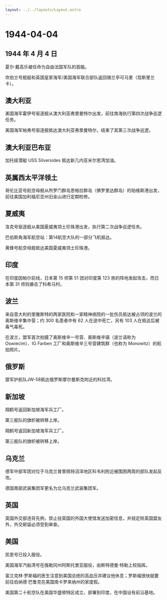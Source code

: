 ```yaml
---
layout: ../../layouts/Layout.astro
---
```


# 1944-04-04

## 1944 年 4 月 4 日

夏尔·戴高乐被任命为自由法国军队的首脑。

坎伯兰号舰艇和英国皇家海军/美国海军联合部队返回锡兰亭可马里（现斯里兰卡）。

## 澳大利亚

美国海军霍伊号驱逐舰从澳大利亚弗里曼特尔出发，前往南海执行第四次战争巡逻任务。

美国海军帕弗号驱逐舰抵达澳大利亚弗里曼特尔，结束了其第三次战争巡逻。

## 澳大利亚巴布亚

加托级潜艇 USS Silversides 抵达新几内亚米尔恩湾加油。

## 英属西太平洋领土

哥伦比亚号航空母舰从所罗门群岛恩格拉群岛（佛罗里达群岛）的珀维斯港出发，前往美国加利福尼亚州旧金山进行定期检修。

## 夏威夷

洛克号驱逐舰从美国夏威夷领土珍珠港出发，执行第二次战争巡逻任务。

巴伯斯角海军航空站：第14航空大队的一部分飞机抵达。

黄蜂号航空母舰抵达美国夏威夷领土珍珠港。

## 印度

在印度因帕尔前线，日本第 15 师第 51 团对印度第 123
旅的阵地发起攻击，而日本第 31 师则袭击了科希马村。

## 波兰

来自意大利的里雅斯特的两家医院和一家精神病院的一批伤员抵达被占领的波兰的奥斯维辛集中营；约
300 名患者中有 62 人在途中死亡，另有 103 人在抵达后被毒气毒死。

在波兰，盟军首次拍摄了奥斯维辛一号营、奥斯维辛镇（波兰语称为
Oswiecim）、IG Farben 工厂和奥斯维辛三号营建筑群（也称为
Monowitz）的航拍照片。

## 俄罗斯

盟军护航队JW-58抵达俄罗斯摩尔曼斯克附近的科拉湾。

## 新加坡

翔鹤号返回新加坡海军兵工厂。

第三舰队的旗帜被转移上岸。

翔鹤号返回新加坡海军兵工厂。

第三舰队的旗帜被转移上岸。

## 乌克兰

德军中部军团对位于乌克兰普里佩特沼泽地区科韦利附近被围困两周的部队发起反攻。

德国南部武装集团军更名为北乌克兰武装集团军。

## 英国

英国外交部违背先例，禁止驻英国的外国大使馆发送加密信息，并规定除英国盟友外，外交邮袋必须受到审查。

## 美国

凯恩号已投入服役。

美国海军汽船湾号在俄勒冈州阿斯托里亚服役，由斯特德曼·特勒上校指挥。

富兰克林·罗斯福的医生注意到美国总统的高血压并建议他休息；罗斯福很快就要前往伯纳德·巴鲁克在美国南卡罗来纳州的家度假。

美国第二十航空队在美国华盛顿特区成立，部署到印度，在中国设有前沿基地。